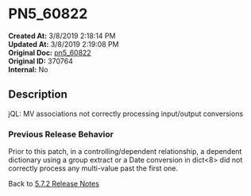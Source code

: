 # PN5_60822

**Created At:** 3/8/2019 2:18:14 PM  
**Updated At:** 3/8/2019 2:19:08 PM  
**Original Doc:** [pn5_60822](https://docs.jbase.com/5-7-2-release-notes/pn5_60822)  
**Original ID:** 370764  
**Internal:** No  

## Description

jQL: MV associations not correctly processing input/output conversions

### Previous Release Behavior

Prior to this patch, in a controlling/dependent relationship, a dependent dictionary using a group extract or a Date conversion in dict&lt;8&gt; did not correctly process any multi-value past the first one.

Back to [5.7.2 Release Notes](./../README.md)
